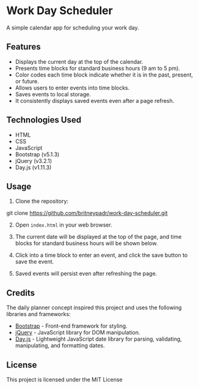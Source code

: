 # Work Day Scheduler

A simple calendar app for scheduling your work day.

## Features

- Displays the current day at the top of the calendar.
- Presents time blocks for standard business hours (9 am to 5 pm).
- Color codes each time block indicate whether it is in the past, present, or future.
- Allows users to enter events into time blocks.
- Saves events to local storage.
- It consistently displays saved events even after a page refresh.

## Technologies Used

- HTML
- CSS
- JavaScript
- Bootstrap (v5.1.3)
- jQuery (v3.2.1)
- Day.js (v1.11.3)

## Usage

1. Clone the repository:

git clone https://github.com/britneypadr/work-day-scheduler.git

2. Open `index.html` in your web browser.

3. The current date will be displayed at the top of the page, and time blocks for standard business hours will be shown below.

4. Click into a time block to enter an event, and click the save button to save the event.

5. Saved events will persist even after refreshing the page.

## Credits

The daily planner concept inspired this project and uses the following libraries and frameworks:

- [Bootstrap](https://getbootstrap.com/) - Front-end framework for styling.
- [jQuery](https://jquery.com/) - JavaScript library for DOM manipulation.
- [Day.js](https://day.js.org/) - Lightweight JavaScript date library for parsing, validating, manipulating, and formatting dates.

## License

This project is licensed under the MIT License
